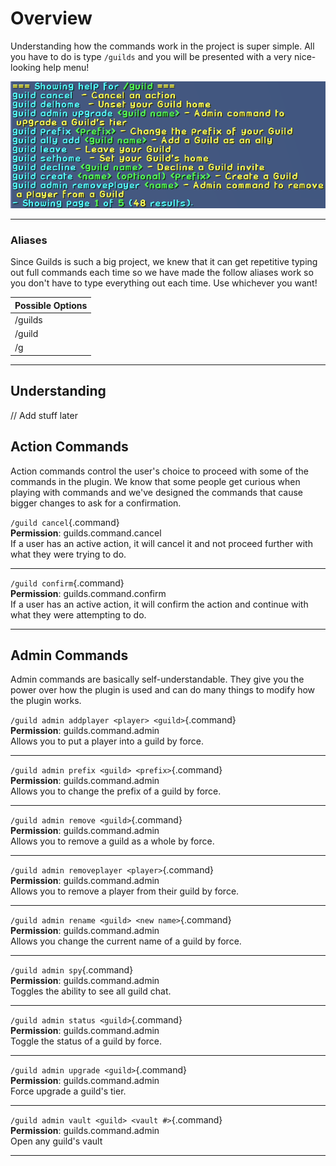 # Overview

Understanding how the commands work in the project is super simple. All you have to do is type `/guilds` and you will be presented with a very nice-looking help menu!

![HelpMenu](../.vuepress/public/helpmenu.png)
___

### Aliases

Since Guilds is such a big project, we knew that it can get repetitive typing out full commands each time so we have made the follow aliases work so you don't have to type everything out each time. Use whichever you want!

| Possible Options |
| ---------------- |
| /guilds          |
| /guild           |
| /g               |
___

## Understanding

// Add stuff later

## Action Commands
Action commands control the user's choice to proceed with some of the commands in the plugin. We know that some people get curious when playing with commands and we've designed the commands that cause bigger changes to ask for a confirmation.

`/guild cancel`{.command}  
**Permission**: guilds.command.cancel  
If a user has an active action, it will cancel it and not proceed further with what they were trying to do.
___
`/guild confirm`{.command}  
**Permission**: guilds.command.confirm  
If a user has an active action, it will confirm the action and continue with what they were attempting to do.
___

## Admin Commands
Admin commands are basically self-understandable. They give you the power over how the plugin is used and can do many things to modify how the plugin works.

`/guild admin addplayer <player> <guild>`{.command}  
**Permission**: guilds.command.admin  
Allows you to put a player into a guild by force.
___
`/guild admin prefix <guild> <prefix>`{.command}  
**Permission**: guilds.command.admin  
Allows you to change the prefix of a guild by force.
___
`/guild admin remove <guild>`{.command}  
**Permission**: guilds.command.admin  
Allows you to remove a guild as a whole by force.
___
`/guild admin removeplayer <player>`{.command}  
**Permission**: guilds.command.admin  
Allows you to remove a player from their guild by force.
___
`/guild admin rename <guild> <new name>`{.command}  
**Permission**: guilds.command.admin  
Allows you change the current name of a guild by force.
___
`/guild admin spy`{.command}  
**Permission**: guilds.command.admin  
Toggles the ability to see all guild chat.
___
`/guild admin status <guild>`{.command}  
**Permission**: guilds.command.admin  
Toggle the status of a guild by force.
___
`/guild admin upgrade <guild>`{.command}  
**Permission**: guilds.command.admin  
Force upgrade a guild's tier.
___
`/guild admin vault <guild> <vault #>`{.command}  
**Permission**: guilds.command.admin  
Open any guild's vault
___